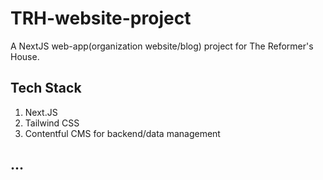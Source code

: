 # TRH-website-project
A NextJS web-app(organization website/blog) project for The Reformer's House. 

## Tech Stack

1. Next.JS
2. Tailwind CSS
3. Contentful CMS for backend/data management

## ...
